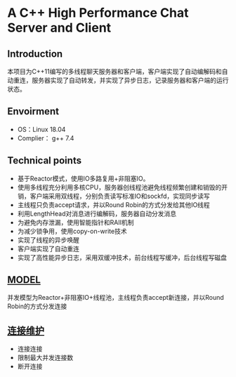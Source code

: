 # A C++ High Performance Chat Server and Client

## Introduction
本项目为C++11编写的多线程聊天服务器和客户端，客户端实现了自动编解码和自动重连，服务器实现了自动转发，并实现了异步日志，记录服务器和客户端的运行状态。

## Envoirment
* OS：Linux 18.04 	
* Complier： g++ 7.4

## Technical points
* 基于Reactor模式，使用IO多路复用+非阻塞IO。
* 使用多线程充分利用多核CPU，服务器创线程池避免线程频繁创建和销毁的开销，客户端采用双线程，分别负责读写标准IO和sockfd，实现同步读写
* 主线程只负责accept请求，并以Round Robin的方式分发给其他IO线程
* 利用LengthHead对消息进行编解码，服务器自动分发消息
* 为避免内存泄漏，使用智能指针和RAII机制
* 为减少锁争用，使用copy-on-write技术
* 实现了线程的异步唤醒
* 客户端实现了自动重连
* 实现了高性能异步日志，采用双缓冲技术，前台线程写缓冲，后台线程写磁盘

## [MODEL](https://github.com/duyongtju/Chat/blob/master/Model.md)
并发模型为Reactor+非阻塞IO+线程池，主线程负责accept新连接，并以Round Robin的方式分发连接

## [连接维护](https://github.com/duyongtju/Chat/blob/master/%E8%BF%9E%E6%8E%A5%E7%BB%B4%E6%8A%A4.md)
* 连接连接
* 限制最大并发连接数
* 断开连接
